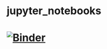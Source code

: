 # jupyter_notebooks
# [![Binder](https://mybinder.org/badge_logo.svg)](https://mybinder.org/v2/gh/mattrenzo/jupyter_notebooks/coursera)

